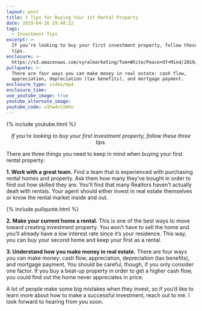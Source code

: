 ```yaml
---
layout: post
title: 3 Tips for Buying Your 1st Rental Property
date: 2019-04-16 19:48:22
tags:
  - Investment Tips
excerpt: >-
  If you’re looking to buy your first investment property, follow these three
  tips.
enclosure: >-
  https://s3.amazonaws.com/vyralmarketing/Tom+White/Peace+Of+Mind/2019/Tips+on+How+to+Buy+Your+First+Rental.mp4
pullquote: >-
  There are four ways you can make money in real estate: cash flow,
  appreciation, depreciation (tax benefits), and mortgage payment.
enclosure_type: video/mp4
enclosure_time:
use_youtube_image: true
youtube_alternate_image:
youtube_code: u1hw4rCxWVo
---
```


{% include youtube.html %}

<p style="text-align: center;"><em>If you’re looking to buy your first investment property, follow these three tips.</em></p>

There are three things you need to keep in mind when buying your first rental property:

**1\. Work with a great team.** Find a team that is experienced with purchasing rental homes and property. Ask them how many they’ve bought in order to find out how skilled they are. You’ll find that many Realtors haven’t actually dealt with rentals. Your agent should either invest in real estate themselves or know the rental market inside and out.

{% include pullquote.html %}

**2\. Make your current home a rental.** This is one of the best ways to move toward creating investment property. You won’t have to sell the home and you’ll already have a low interest rate since it’s your residence. This way, you can buy your second home and keep your first as a rental.

**3\. Understand how you make money in real estate.** There are four ways you can make money: cash flow, appreciation, depreciation (tax benefits), and mortgage payment. You should be careful, though, if you only consider one factor. If you buy a beat-up property in order to get a higher cash flow, you could find out the home never appreciates in price.

A lot of people make some big mistakes when they invest, so if you’d like to learn more about how to make a successful investment, reach out to me. I look forward to hearing from you soon.